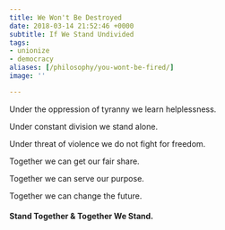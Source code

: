 ```yaml
---
title: We Won't Be Destroyed
date: 2018-03-14 21:52:46 +0000
subtitle: If We Stand Undivided
tags:
- unionize
- democracy
aliases: [/philosophy/you-wont-be-fired/]
image: ''

---
```

Under the oppression of tyranny we learn helplessness.

Under constant division we stand alone.

Under threat of violence we do not fight for freedom.

Together we can get our fair share.

Together we can serve our purpose.

Together we can change the future.

#### **Stand Together & Together We Stand.**
